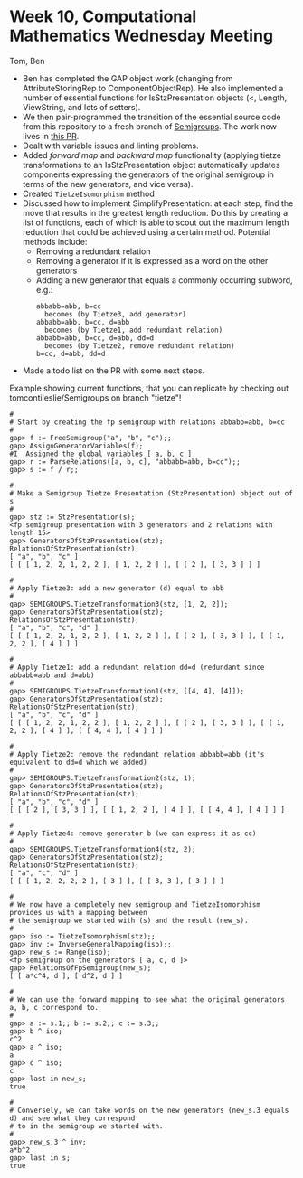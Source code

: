 # Week 10, Computational Mathematics Wednesday Meeting

Tom, Ben

- Ben has completed the GAP object work (changing from AttributeStoringRep to ComponentObjectRep). He also implemented a number of essential
  functions for IsStzPresentation objects (\<, Length, ViewString, and lots of setters).
- We then pair-programmed the transition of the
  essential source code from this repository to a fresh branch of [Semigroups](https://github.com/semigroups/Semigroups). The work now lives in
  [this PR](https://github.com/semigroups/Semigroups/pull/762).
- Dealt with variable issues and linting problems.
- Added *forward map* and *backward map* functionality (applying tietze transformations to an IsStzPresentation object automatically updates components
  expressing the generators of the original semigroup in terms of the new generators, and vice versa).
- Created `TietzeIsomorphism` method
- Discussed how to implement SimplifyPresentation: at each step, find the move that results in the greatest length reduction. Do this by creating
  a list of functions, each of which is able to scout out the maximum length reduction that could be achieved using a certain method. Potential methods
  include:
  - Removing a redundant relation
  - Removing a generator if it is expressed as a word on the other generators
  - Adding a new generator that equals a commonly occurring subword, e.g.:
    ```
    abbabb=abb, b=cc
      becomes (by Tietze3, add generator)
    abbabb=abb, b=cc, d=abb
      becomes (by Tietze1, add redundant relation)
    abbabb=abb, b=cc, d=abb, dd=d
      becomes (by Tietze2, remove redundant relation)
    b=cc, d=abb, dd=d
    ```
- Made a todo list on the PR with some next steps.

Example showing current functions, that you can replicate by checking out tomcontileslie/Semigroups on branch "tietze"!
```
#
# Start by creating the fp semigroup with relations abbabb=abb, b=cc
#
gap> f := FreeSemigroup("a", "b", "c");;
gap> AssignGeneratorVariables(f);
#I  Assigned the global variables [ a, b, c ]
gap> r := ParseRelations([a, b, c], "abbabb=abb, b=cc");;
gap> s := f / r;;

#
# Make a Semigroup Tietze Presentation (StzPresentation) object out of s
#
gap> stz := StzPresentation(s);
<fp semigroup presentation with 3 generators and 2 relations with length 15>
gap> GeneratorsOfStzPresentation(stz); RelationsOfStzPresentation(stz);
[ "a", "b", "c" ]
[ [ [ 1, 2, 2, 1, 2, 2 ], [ 1, 2, 2 ] ], [ [ 2 ], [ 3, 3 ] ] ]

#
# Apply Tietze3: add a new generator (d) equal to abb
#
gap> SEMIGROUPS.TietzeTransformation3(stz, [1, 2, 2]);
gap> GeneratorsOfStzPresentation(stz); RelationsOfStzPresentation(stz);
[ "a", "b", "c", "d" ]
[ [ [ 1, 2, 2, 1, 2, 2 ], [ 1, 2, 2 ] ], [ [ 2 ], [ 3, 3 ] ], [ [ 1, 2, 2 ], [ 4 ] ] ]

#
# Apply Tietze1: add a redundant relation dd=d (redundant since abbabb=abb and d=abb)
#
gap> SEMIGROUPS.TietzeTransformation1(stz, [[4, 4], [4]]);
gap> GeneratorsOfStzPresentation(stz); RelationsOfStzPresentation(stz);
[ "a", "b", "c", "d" ]
[ [ [ 1, 2, 2, 1, 2, 2 ], [ 1, 2, 2 ] ], [ [ 2 ], [ 3, 3 ] ], [ [ 1, 2, 2 ], [ 4 ] ], [ [ 4, 4 ], [ 4 ] ] ]

#
# Apply Tietze2: remove the redundant relation abbabb=abb (it's equivalent to dd=d which we added)
#
gap> SEMIGROUPS.TietzeTransformation2(stz, 1);
gap> GeneratorsOfStzPresentation(stz); RelationsOfStzPresentation(stz);
[ "a", "b", "c", "d" ]
[ [ [ 2 ], [ 3, 3 ] ], [ [ 1, 2, 2 ], [ 4 ] ], [ [ 4, 4 ], [ 4 ] ] ]

#
# Apply Tietze4: remove generator b (we can express it as cc)
#
gap> SEMIGROUPS.TietzeTransformation4(stz, 2);
gap> GeneratorsOfStzPresentation(stz); RelationsOfStzPresentation(stz);
[ "a", "c", "d" ]
[ [ [ 1, 2, 2, 2, 2 ], [ 3 ] ], [ [ 3, 3 ], [ 3 ] ] ]

#
# We now have a completely new semigroup and TietzeIsomorphism provides us with a mapping between
# the semigroup we started with (s) and the result (new_s).
#
gap> iso := TietzeIsomorphism(stz);;
gap> inv := InverseGeneralMapping(iso);;
gap> new_s := Range(iso);
<fp semigroup on the generators [ a, c, d ]>
gap> RelationsOfFpSemigroup(new_s);
[ [ a*c^4, d ], [ d^2, d ] ]

#
# We can use the forward mapping to see what the original generators a, b, c correspond to.
#
gap> a := s.1;; b := s.2;; c := s.3;;
gap> b ^ iso;
c^2
gap> a ^ iso;
a
gap> c ^ iso;
c
gap> last in new_s;
true

#
# Conversely, we can take words on the new generators (new_s.3 equals d) and see what they correspond
# to in the semigroup we started with.
#
gap> new_s.3 ^ inv;
a*b^2
gap> last in s;
true
```
